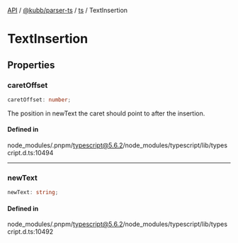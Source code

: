 [API](../../../../../packages.md) / [@kubb/parser-ts](../../../index.md) / [ts](../index.md) / TextInsertion

# TextInsertion

## Properties

### caretOffset

```ts
caretOffset: number;
```

The position in newText the caret should point to after the insertion.

#### Defined in

node\_modules/.pnpm/typescript@5.6.2/node\_modules/typescript/lib/typescript.d.ts:10494

***

### newText

```ts
newText: string;
```

#### Defined in

node\_modules/.pnpm/typescript@5.6.2/node\_modules/typescript/lib/typescript.d.ts:10492
